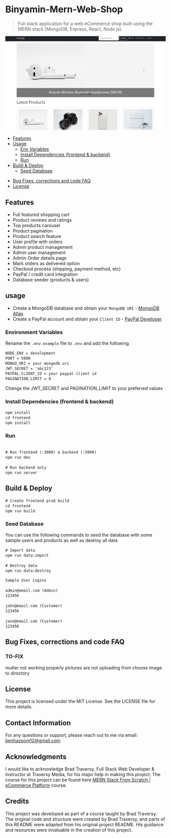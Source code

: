 # Binyamin-Mern-Web-Shop

> Full stack application for a web eCommerce shop built using the MERN stack (MongoDB, Express, React, Node.js).


<img src="./frontend/public/images/screens.png" alt="Project Screenshot">

<!-- toc -->

- [Features](#features)
- [Usage](#usage)
  - [Env Variables](#Environment-Variables)
  - [Install Dependencies (frontend & backend)](#install-dependencies-frontend--backend)
  - [Run](#run)
- [Build & Deploy](#build--deploy)
  - [Seed Database](#seed-database)

* [Bug Fixes, corrections and code FAQ](#bug-fixes-corrections-and-code-faq)
* [License](#license)

<!-- tocstop -->

## Features

- Full featured shopping cart
- Product reviews and ratings
- Top products carousel
- Product pagination
- Product search feature
- User profile with orders
- Admin product management
- Admin user management
- Admin Order details page
- Mark orders as delivered option
- Checkout process (shipping, payment method, etc)
- PayPal / credit card integration
- Database seeder (products & users)

## usage

- Create a MongoDB database and obtain your `MongoDB URI` - [MongoDB Atlas](https://www.mongodb.com/cloud/atlas/register)
- Create a PayPal account and obtain your `Client ID` - [PayPal Developer](https://developer.paypal.com/)

### Environment Variables

Rename the `.env.example` file to `.env` and add the following

```
NODE_ENV = development
PORT = 5000
MONGO_URI = your mongodb uri
JWT_SECRET = 'abc123'
PAYPAL_CLIENT_ID = your paypal client id
PAGINATION_LIMIT = 8
```

Change the JWT_SECRET and PAGINATION_LIMIT to your preferred values

### Install Dependencies (frontend & backend)

```
npm install
cd frontend
npm install
```

### Run

```

# Run frontend (:3000) & backend (:5000)
npm run dev

# Run backend only
npm run server
```

## Build & Deploy

```
# Create frontend prod build
cd frontend
npm run build
```

### Seed Database

You can use the following commands to seed the database with some sample users and products as well as destroy all data

```
# Import data
npm run data:import

# Destroy data
npm run data:destroy
```

```
Sample User Logins

admin@email.com (Admin)
123456

john@email.com (Customer)
123456

jane@email.com (Customer)
123456
```


## Bug Fixes, corrections and code FAQ
### TO-FIX 
multer not working properly pictures are not uploading from choose image to directory

## License
This project is licensed under the MIT License. See the LICENSE file for more details.


## Contact Information
For any questions or support, please reach out to me via email: benhazoom12@gmail.com


## Acknowledgments
I would like to acknowledge Brad Traversy, Full Stack Web Developer & Instructor at Traversy Media, for his major help in making this project.
The course for this project can be found here [MERN Stack From Scratch | eCommerce Platform](https://www.traversymedia.com/mern-stack-from-scratch) course.


## Credits
This project was developed as part of a course taught by Brad Traversy. The original code and structure were created by Brad Traversy, and parts of this README were adapted from his original project README. His guidance and resources were invaluable in the creation of this project.
